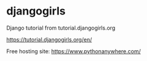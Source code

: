 # djangogirls
Django tutorial from tutorial.djangogirls.org

https://tutorial.djangogirls.org/en/

Free hosting site: https://www.pythonanywhere.com/